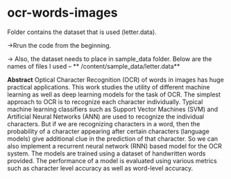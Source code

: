 # ocr-words-images

Folder contains the dataset that is used (letter.data).

->Rrun the code from the beginning.

-> Also, the dataset needs to place in sample_data folder. Below are the names of files I used –
       ** /content/sample_data/letter.data**


**Abstract**
Optical Character Recognition (OCR) of words in images has huge practical applications. 
This work studies the utility of different machine learning as well as deep learning models for the task of OCR. 
The simplest approach to OCR is to recognize each character individually. 
Typical machine learning classifiers such as Support Vector Machines (SVM) and Artificial Neural Networks (ANN) are used to recognize the individual characters. 
But if we are recognizing characters in a word, then the probability of a character appearing after certain characters (language models) give additional clue in the prediction of that character. 
So we can also implement a recurrent neural network (RNN) based model for the OCR system. The models are trained using a dataset of handwritten words provided. 
The performance of a model is evaluated using various metrics such as character level accuracy as well as word-level accuracy.


